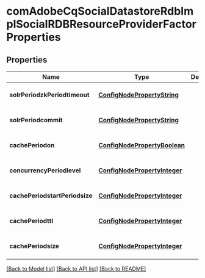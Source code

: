 # comAdobeCqSocialDatastoreRdbImplSocialRDBResourceProviderFactorProperties

## Properties
Name | Type | Description | Notes
------------ | ------------- | ------------- | -------------
**solrPeriodzkPeriodtimeout** | [**ConfigNodePropertyString**](ConfigNodePropertyString.md) |  | [optional] [default to null]
**solrPeriodcommit** | [**ConfigNodePropertyString**](ConfigNodePropertyString.md) |  | [optional] [default to null]
**cachePeriodon** | [**ConfigNodePropertyBoolean**](ConfigNodePropertyBoolean.md) |  | [optional] [default to null]
**concurrencyPeriodlevel** | [**ConfigNodePropertyInteger**](ConfigNodePropertyInteger.md) |  | [optional] [default to null]
**cachePeriodstartPeriodsize** | [**ConfigNodePropertyInteger**](ConfigNodePropertyInteger.md) |  | [optional] [default to null]
**cachePeriodttl** | [**ConfigNodePropertyInteger**](ConfigNodePropertyInteger.md) |  | [optional] [default to null]
**cachePeriodsize** | [**ConfigNodePropertyInteger**](ConfigNodePropertyInteger.md) |  | [optional] [default to null]

[[Back to Model list]](../README.md#documentation-for-models) [[Back to API list]](../README.md#documentation-for-api-endpoints) [[Back to README]](../README.md)


